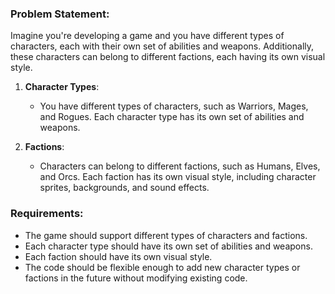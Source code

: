 ### Problem Statement:

Imagine you're developing a game and you have different types of characters, each with their own set of abilities and weapons. Additionally, these characters can belong to different factions, each having its own visual style.

1.  **Character Types**:

    *   You have different types of characters, such as Warriors, Mages, and Rogues. Each character type has its own set of abilities and weapons.
2.  **Factions**:

    *   Characters can belong to different factions, such as Humans, Elves, and Orcs. Each faction has its own visual style, including character sprites, backgrounds, and sound effects.

### Requirements:

*   The game should support different types of characters and factions.
*   Each character type should have its own set of abilities and weapons.
*   Each faction should have its own visual style.
*   The code should be flexible enough to add new character types or factions in the future without modifying existing code.